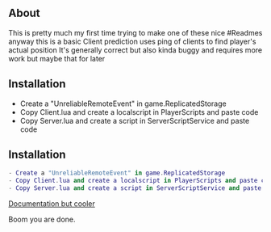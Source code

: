 ## About
This is pretty much my first time trying to make one of these nice #Readmes
anyway this is a basic Client prediction uses ping of clients to find player's actual position
It's generally correct but also kinda buggy and requires more work but maybe that for later

## Installation
- Create a "UnreliableRemoteEvent" in game.ReplicatedStorage
- Copy Client.lua and create a localscript in PlayerScripts and paste code
- Copy Server.lua and create a script in ServerScriptService and paste code

## Installation

```lua
- Create a "UnreliableRemoteEvent" in game.ReplicatedStorage
- Copy Client.lua and create a localscript in PlayerScripts and paste code
- Copy Server.lua and create a script in ServerScriptService and paste code
```

[Documentation but cooler](https://ezicirakoyt.github.io/Basic-Client-Movement-Prediction/)

Boom you are done.
